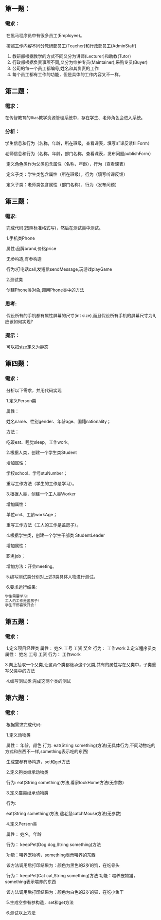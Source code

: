 ## 第一题：

### 需求：

​	在黑马程序员中有很多员工(Employee)。

​	按照工作内容不同分教研部员工(Teacher)和行政部员工(AdminStaff)

1. 教研部根据教学的方式不同又分为讲师(Lecturer)和助教(Tutor)
2. 行政部根据负责事项不同,又分为维护专员(Maintainer),采购专员(Buyer)
3. 公司的每一个员工都编号,姓名和其负责的工作
4. 每个员工都有工作的功能，但是具体的工作内容又不一样。







## 第二题：

### 需求：

​	 在传智教育的tlias教学资源管理系统中，存在学生、老师角色会进入系统。

### 分析：

​	学生信息和行为（名称，年龄，所在班级，查看课表，填写听课反馈fillForm）

​	老师信息和行为（名称，年龄，部门名称，查看课表，发布问题publishForm）

​	定义角色类作为父类包含属性（名称，年龄），行为（查看课表）

​	定义子类：学生类包含属性（所在班级），行为（填写听课反馈）

​	定义子类：老师类包含属性（部门名称），行为（发布问题）







## 第三题：

### 需求:

​	完成代码(按照标准格式写)，然后在测试类中测试。

​	1.手机类Phone

​	  属性:品牌brand,价格price

​	  无参构造,有参构造

​	  行为:打电话call,发短信sendMessage,玩游戏playGame

​	2.测试类

​	  创建Phone类对象,调用Phone类中的方法

### 思考:

​	假设所有的手机都有属性屏幕的尺寸(int size),而且假设所有手机的屏幕尺寸为6,应该如何实现?  

### 提示：

​	可以把size定义为静态







## 第四题：

### 需求：

​	分析以下需求，并用代码实现

​	1.定义Person类

​		属性：

​			姓名name、性别gender、年龄age、国籍nationality；

​		方法：

​			吃饭eat、睡觉sleep，工作work。

​	2.根据人类，创建一个学生类Student

​		增加属性：

​			学校school、学号stuNumber；

​		重写工作方法（学生的工作是学习）。	

​	3.根据人类，创建一个工人类Worker

​		增加属性：

​			单位unit、工龄workAge；

​		重写工作方法（工人的工作是盖房子）。

​	4.根据学生类，创建一个学生干部类 StudentLeader

​		增加属性：

​			职务job；

​		增加方法：开会meeting。

​	5.编写测试类分别对上述3类具体人物进行测试。

​	6.要求运行结果:

```java
学生需要学习!
工人的工作是盖房子!
学生干部喜欢开会!
```



## 第五题：

### 需求：

​	1.定义项目经理类 
		属性：
			姓名 工号 工资 奖金
		行为：
			工作work
	2.定义程序员类
		属性：
			姓名 工号 工资
		行为：
			工作work

​	3.向上抽取一个父类,让这两个类都继承这个父类,共有的属性写在父类中，子类重写父类中的方法

​	4.编写测试类:完成这两个类的测试









## 第六题：

### 需求：

​	根据需求完成代码:

​	1.定义动物类

​		属性：
			年龄，颜色
		行为:
			eat(String something)方法(无具体行为,不同动物吃的方式和东西不一样,something表示吃的东西)

​		生成空参有参构造，set和get方法

​	2.定义狗类继承动物类	  

​		行为:
			eat(String something)方法,看家lookHome方法(无参数)

​	3.定义猫类继承动物类

​		行为:

​			eat(String something)方法,逮老鼠catchMouse方法(无参数)

​	4.定义Person类

​		属性：
			姓名，年龄

​		行为：
			keepPet(Dog dog,String something)方法

​			功能：喂养宠物狗，something表示喂养的东西

​			该方法调用后打印结果为：颜色为黑色的2岁的狗，在吃骨头

​		行为：
			keepPet(Cat cat,String something)方法
			功能：喂养宠物猫，something表示喂养的东西

​			该方法调用后打印结果为：颜色为白色的2岁的猫，在吃小鱼干

​	5.生成空参有参构造，set和get方法  

​	6.测试以上方法

